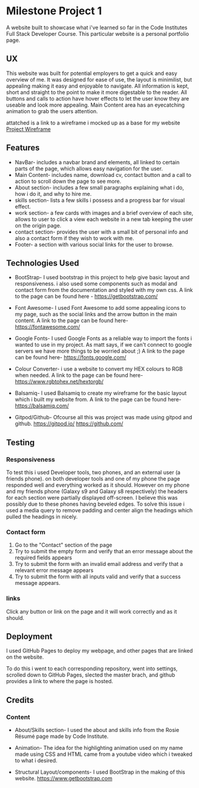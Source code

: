 # Milestone Project 1

A website built to showcase what i've learned so far in the Code Institutes Full Stack Developer Course.
This particular website is a personal portfolio page.

## UX

This website was built for potential employers to get a quick and easy overview of me.
It was designed for ease of use, the layout is minimilist, but appealing making it easy and enjoyable to navigate.
All information is kept, short and straight to the point to make it more digestable to the reader.
All buttons and calls to action have hover effects to let the user know they are useable and look more appealing.
Main Content area has an eyecatching animation to grab the users attention.

attatched is a link to a wireframe i mocked up as a base for my website
[Project Wireframe](wireframe/wireframe.pdf) 

## Features

* NavBar- includes a navbar brand and elements, all linked to certain parts of the page, which allows easy navigation for the user.
* Main Content- includes name, download cv, contact button and a call to action to scroll down the page to see more.
* About section- includes a few small paragraphs explaining what i do, how i do it, and why to hire me.
* skills section- lists a few skills i possess and a progress bar for visual effect.
* work section- a few cards with images and a brief overview of each site, allows to user to click a view each website in a new tab keeping the user on the origin page.
* contact section- provides the user with a small bit of personal info and also a contact form if they wish to work with me.
* Footer- a section with various social links for the user to browse.

## Technologies Used

* BootStrap- I used bootstrap in this project to help give basic layout and responsiveness.
 i also used some components such as modal and contact form from the documentation and styled with my own css.
A link to the page can be found here - https://getbootstrap.com/

* Font Awesome- I used Font Awesome to add some appealing icons to my page, such as the social links and the arrow button in the main content.
A link to the page can be found here- https://fontawesome.com/

* Google Fonts- I used Google Fonts as a reliable way to import the fonts i wanted to use in my project.
As matt says, if we can't connect to google servers we have more things to be worried about ;)
A link to the page can be found here- https://fonts.google.com/

* Colour Converter- i use a website to convert my HEX colours to RGB when needed.
A link to the page can be found here- https://www.rgbtohex.net/hextorgb/

* Balsamiq- I used Balsamiq to create my wireframe for the basic layout which i built my website from.
A link to the page can be found here- https://balsamiq.com/

* Gitpod/Github- Ofcourse all this was project was made using gitpod and github.
https://gitpod.io/  https://github.com/

## Testing

### Responsiveness

To test this i used Developer tools, two phones, and an external user (a friends phone).
on both developer tools and one of my phone the page responded well and everything worked as it should.
However on my phone and my friends phone (Galaxy s9 and Galaxy s8 respectively) the headers for each section were partially displayed off-screen.
I believe this was possibly due to these phones having beveled edges.
To solve this issue i used a media query to remove padding and center align the headings which pulled the headings in nicely.


### Contact form

1. Go to the "Contact" section of the page
2. Try to submit the empty form and verify that an error message about the required fields appears
3. Try to submit the form with an invalid email address and verify that a relevant error message appears
4. Try to submit the form with all inputs valid and verify that a success message appears.

### links

Click any button or link on the page and it will work correctly and as it should.


## Deployment

I used GitHub Pages to deploy my webpage, and other pages that are linked on the website.

To do this i went to each corresponding repository, went into settings, scrolled down to GitHub Pages, slected the master brach,
and github provides a link to where the page is hosted.

## Credits

### Content

* About/Skills section- I used the about and skills info from the Rosie Résumé page made by Code Institute.

* Animation- The idea for the highlighting animation used on my name made using CSS and HTML came from a youtube video which i tweaked to what i desired.

* Structural Layout/components- I used BootStrap in the making of this website. https://www.getbootstrap.com


